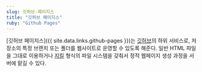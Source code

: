 ```yaml
---
slug: 깃허브-페이지스
title: "깃허브 페이지스"
ruby: "Github Pages"
---
```

[깃허브 페이지스]({{ site.data.links.github-pages }})는 [깃허브](/tags/깃허브)의 하위 서비스로, 저장소의 특정 브랜치 또는 폴더를 웹사이트로 운영할 수 있도록 해준다. 일반 HTML 파일을 그대로 이용하거나 [지킬](/tags/지킬) 형식의 파일 시스템을 갖춰서 정적 웹페이지 생성 과정을 서버에 맡길 수 있다.
